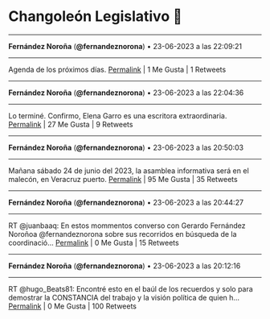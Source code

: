 # Changoleón Legislativo 🙈
*****
**Fernández Noroña** (**@fernandeznorona**) • 23-06-2023 a las 22:09:21
*****
Agenda de los próximos días.
[Permalink](https://twitter.com/fernandeznorona/status/1672487055094366209) | 1 Me Gusta | 1 Retweets
*****
**Fernández Noroña** (**@fernandeznorona**) • 23-06-2023 a las 22:04:36
*****
Lo terminé. Confirmo, Elena Garro es una escritora extraordinaria.
[Permalink](https://twitter.com/fernandeznorona/status/1672485858207842307) | 27 Me Gusta | 9 Retweets
*****
**Fernández Noroña** (**@fernandeznorona**) • 23-06-2023 a las 20:50:03
*****
Mañana sábado 24 de junio del 2023, la asamblea informativa será en el malecón, en Veracruz puerto.
[Permalink](https://twitter.com/fernandeznorona/status/1672467097107197952) | 95 Me Gusta | 35 Retweets
*****
**Fernández Noroña** (**@fernandeznorona**) • 23-06-2023 a las 20:44:27
*****
RT @juanbaaq: En estos mommentos converso con Gerardo Fernández Noroñoa @fernandeznorona sobre sus recorridos en búsqueda de la coordinació…
[Permalink](https://twitter.com/fernandeznorona/status/1672465687913046016) | 0 Me Gusta | 15 Retweets
*****
**Fernández Noroña** (**@fernandeznorona**) • 23-06-2023 a las 20:12:16
*****
RT @hugo_Beats81: Encontré esto en el baúl de los recuerdos y solo para demostrar la CONSTANCIA del trabajo y la visión política de quien h…
[Permalink](https://twitter.com/fernandeznorona/status/1672457586568749062) | 0 Me Gusta | 100 Retweets